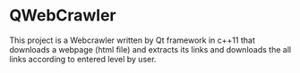 # QWebCrawler
This project is a Webcrawler written by Qt framework in c++11 that downloads a webpage (html file) and extracts its links and downloads the all links according to entered level by user.
